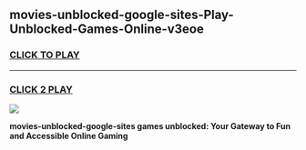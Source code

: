 
## movies-unblocked-google-sites-Play-Unblocked-Games-Online-v3eoe
<h3>
<a href="https://premium76.site?title=movies-unblocked-google-sites&ref=25A">CLICK TO PLAY</a></h3>
<hr>

<h3>
<a href="https://premium76.site?title=movies-unblocked-google-sites&ref=25A">CLICK 2 PLAY</a>
  
</h3>

<a href="https://premium76.site?title=movies-unblocked-google-sites&ref=25A"><img src="https://clearcache.store/games.png"></a>


**movies-unblocked-google-sites games unblocked: Your Gateway to Fun and Accessible Online Gaming**
